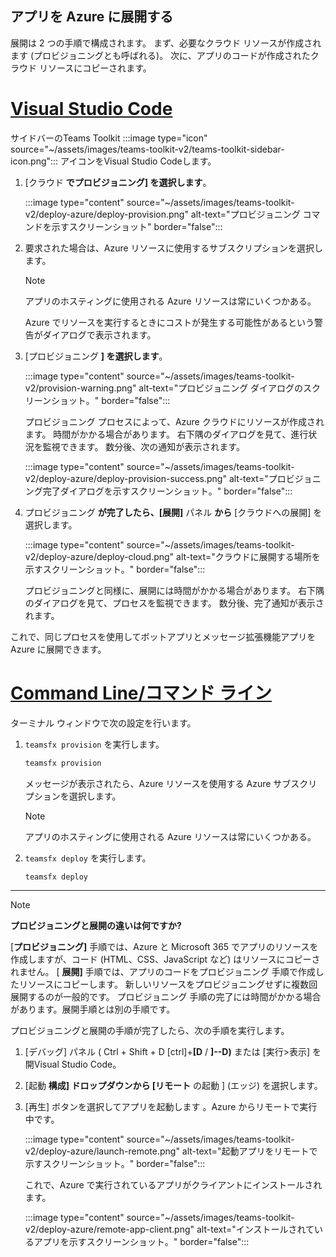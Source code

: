 ## <a name="deploy-your-app-to-azure"></a>アプリを Azure に展開する

展開は 2 つの手順で構成されます。  まず、必要なクラウド リソースが作成されます (プロビジョニングとも呼ばれる)。 次に、アプリのコードが作成されたクラウド リソースにコピーされます。

# <a name="visual-studio-code"></a>[Visual Studio Code](#tab/vscode)

サイドバーのTeams Toolkit :::image type="icon" source="~/assets/images/teams-toolkit-v2/teams-toolkit-sidebar-icon.png"::: アイコンをVisual Studio Codeします。

1. [クラウド **でプロビジョニング] を選択します**。

   :::image type="content" source="~/assets/images/teams-toolkit-v2/deploy-azure/deploy-provision.png" alt-text="プロビジョニング コマンドを示すスクリーンショット" border="false":::

1. 要求された場合は、Azure リソースに使用するサブスクリプションを選択します。

   > [!NOTE]
   > アプリのホスティングに使用される Azure リソースは常にいくつかある。

    Azure でリソースを実行するときにコストが発生する可能性があるという警告がダイアログで表示されます。

1. [プロビジョニング **] を選択します**。

   :::image type="content" source="~/assets/images/teams-toolkit-v2/provision-warning.png" alt-text="プロビジョニング ダイアログのスクリーンショット。" border="false":::

   プロビジョニング プロセスによって、Azure クラウドにリソースが作成されます。 時間がかかる場合があります。 右下隅のダイアログを見て、進行状況を監視できます。 数分後、次の通知が表示されます。

   :::image type="content" source="~/assets/images/teams-toolkit-v2/deploy-azure/deploy-provision-success.png" alt-text="プロビジョニング完了ダイアログを示すスクリーンショット。" border="false":::

1. プロビジョニング **が完了したら、[展開]** パネル **から** [クラウドへの展開] を選択します。

   :::image type="content" source="~/assets/images/teams-toolkit-v2/deploy-azure/deploy-cloud.png" alt-text="クラウドに展開する場所を示すスクリーンショット。" border="false":::

   プロビジョニングと同様に、展開には時間がかかる場合があります。 右下隅のダイアログを見て、プロセスを監視できます。 数分後、完了通知が表示されます。

これで、同じプロセスを使用してボットアプリとメッセージ拡張機能アプリを Azure に展開できます。 

# <a name="command-line"></a>[Command Line/コマンド ライン](#tab/cli)

ターミナル ウィンドウで次の設定を行います。

1. `teamsfx provision` を実行します。

   ``` bash
   teamsfx provision
   ```

   メッセージが表示されたら、Azure リソースを使用する Azure サブスクリプションを選択します。

   > [!NOTE]
   > アプリのホスティングに使用される Azure リソースは常にいくつかある。

1. `teamsfx deploy` を実行します。

   ``` bash
   teamsfx deploy
   ```

---

> [!NOTE]
> **プロビジョニングと展開の違いは何ですか?**
>
> [**プロビジョニング]** 手順では、Azure と Microsoft 365 でアプリのリソースを作成しますが、コード (HTML、CSS、JavaScript など) はリソースにコピーされません。 [ **展開]** 手順では、アプリのコードをプロビジョニング 手順で作成したリソースにコピーします。 新しいリソースをプロビジョニングせずに複数回展開するのが一般的です。 プロビジョニング 手順の完了には時間がかかる場合があります。展開手順とは別の手順です。

プロビジョニングと展開の手順が完了したら、次の手順を実行します。

1. [デバッグ] パネル ( Ctrl + Shift + D [ctrl]+**[D**  /  **]--D)** または [実行>表示] を開Visual Studio Code。 
1. [起動 **構成] ドロップダウンから [リモート** の起動 ] (エッジ) を選択します。
1. [再生] ボタンを選択してアプリを起動します 。Azure からリモートで実行中です。

   :::image type="content" source="~/assets/images/teams-toolkit-v2/deploy-azure/launch-remote.png" alt-text="起動アプリをリモートで示すスクリーンショット。" border="false":::

   これで、Azure で実行されているアプリがクライアントにインストールされます。

   :::image type="content" source="~/assets/images/teams-toolkit-v2/deploy-azure/remote-app-client.png" alt-text="インストールされているアプリを示すスクリーンショット。" border="false":::
